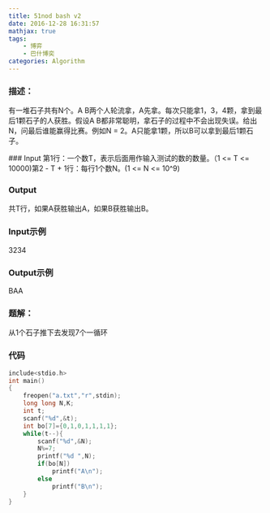 ```yaml
---
title: 51nod bash v2
date: 2016-12-28 16:31:57
mathjax: true
tags: 
    - 博弈
    - 巴什博奕
categories: Algorithm
---
```


### 描述：
有一堆石子共有N个。A B两个人轮流拿，A先拿。每次只能拿1，3，4颗，拿到最后1颗石子的人获胜。假设A B都非常聪明，拿石子的过程中不会出现失误。给出N，问最后谁能赢得比赛。例如N = 2。A只能拿1颗，所以B可以拿到最后1颗石子。

### Input
第1行：一个数T，表示后面用作输入测试的数的数量。（1 <= T <= 10000)第2 - T + 1行：每行1个数N。(1 <= N <= 10^9)

### Output
共T行，如果A获胜输出A，如果B获胜输出B。

### Input示例
3234
### Output示例
BAA
### 题解：

从1个石子推下去发现7个一循环

### 代码

```c++
include<stdio.h>
int main()
{
    freopen("a.txt","r",stdin);
    long long N,K;
    int t;
    scanf("%d",&t);
    int bo[7]={0,1,0,1,1,1,1};
    while(t--){
        scanf("%d",&N);
        N%=7;
        printf("%d ",N);
        if(bo[N])
        	printf("A\n");
        else
        	printf("B\n");
    }
}
```